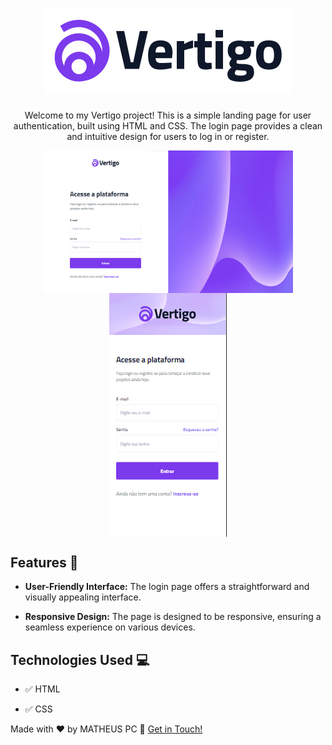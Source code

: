 <h1 align="center">
    <img src="./Imagens/logo.svg">
</h1>

<p align="center">Welcome to my Vertigo project! This is a simple landing page for user authentication, built using HTML and CSS. The login page provides a clean and intuitive design for users to log in or register.</p>

<div style="display: flex; flex-direction: column; align-items: center;">
    <img src="./Github/desk-demo.png" alt="desk-demo" width="400"></img>
    <img src="./Github/mob-demo.png" alt="mob-demo" width="auto"></img>
</div>

## Features 🌟

- **User-Friendly Interface:** The login page offers a straightforward and visually appealing interface.
  
- **Responsive Design:** The page is designed to be responsive, ensuring a seamless experience on various devices.
 

## Technologies Used 💻

- ✅ HTML

- ✅ CSS


Made with ♥ by MATHEUS PC :wave: [Get in Touch!](https://www.linkedin.com/in/matheus-estevan-38018a297)